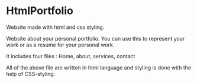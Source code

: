 # HtmlPortfolio

Website made with html and css styling.

Website about your personal portfolio. You can use this to represent your work or as a resume for your personal work.

It includes four files :
            Home,
            about,
            services,
            contact

All of the above file are written in html language and styling is done with the help of CSS-styling.

 
